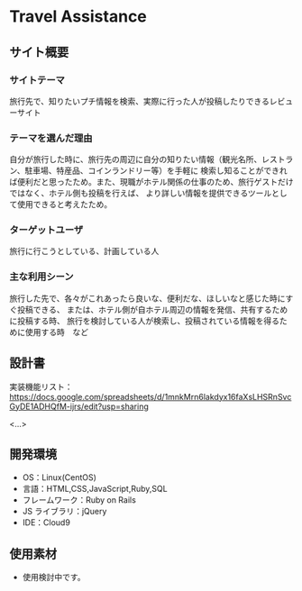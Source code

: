 # Travel Assistance

## サイト概要


### サイトテーマ
旅行先で、知りたいプチ情報を検索、実際に行った人が投稿したりできるレビューサイト


### テーマを選んだ理由
自分が旅行した時に、旅行先の周辺に自分の知りたい情報（観光名所、レストラン、駐車場、特産品、コインランドリー等）を手軽に
検索し知ることができれば便利だと思ったため。また、現職がホテル関係の仕事のため、旅行ゲストだけではなく、ホテル側も投稿を行えば、
より詳しい情報を提供できるツールとして使用できると考えたため。



### ターゲットユーザ
旅行に行こうとしている、計画している人


### 主な利用シーン
旅行した先で、各々がこれあったら良いな、便利だな、ほしいなと感じた時にすぐ投稿できる、
または、ホテル側が自ホテル周辺の情報を発信、共有するために投稿する時、
旅行を検討している人が検索し、投稿されている情報を得るために使用する時　など



## 設計書
実装機能リスト：https://docs.google.com/spreadsheets/d/1mnkMrn6lakdyx16faXsLHSRnSvcGyDE1ADHQfM-ijrs/edit?usp=sharing

<...>

## 開発環境

- OS：Linux(CentOS)
- 言語：HTML,CSS,JavaScript,Ruby,SQL
- フレームワーク：Ruby on Rails
- JS ライブラリ：jQuery
- IDE：Cloud9

## 使用素材

- 使用検討中です。
